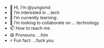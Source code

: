 - 👋 Hi, I’m @yungsmd
- 👀 I’m interested in ...tech
- 🌱 I’m currently learning .
- 💞️ I’m looking to collaborate on ... technology 
- 📫 How to reach me .
- 😄 Pronouns: ...him
- ⚡ Fun fact: ...fuck you 

<!---
yungsmd/yungsmd is a ✨ special ✨ repository because its `README.md` (this file) appears on your GitHub profile.
You can click the Preview link to take a look at your changes.
--->
